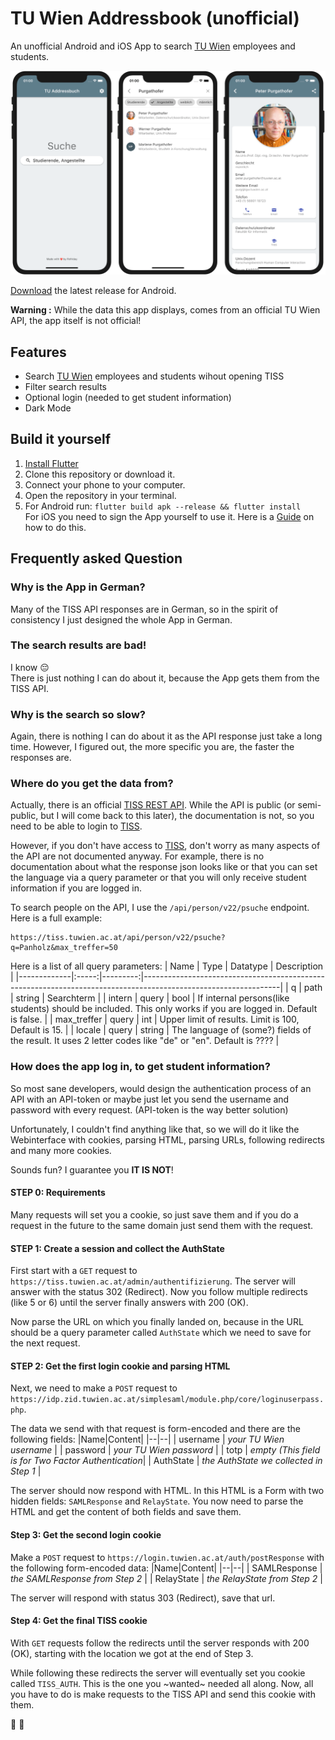 # TU Wien Addressbook (unofficial)
An unofficial Android and iOS App to search [TU Wien](https://www.tuwien.at/en/) employees and students.

![Screenshot](screenshot.png)

[Download](https://github.com/flofriday/TU_Wien_Addressbook/releases/latest) the latest release for Android.

**Warning :** While the data this app displays, comes from an official TU Wien
API, the app itself is not official!

## Features
* Search [TU Wien](https://www.tuwien.at/en/) employees and students wihout opening TISS 
* Filter search results
* Optional login (needed to get student information)
* Dark Mode

## Build it yourself
1) [Install Flutter](https://flutter.dev/docs/get-started/install)
2) Clone this repository or download it.
3) Connect your phone to your computer.
4) Open the repository in your terminal.
5) For Android run: `flutter build apk --release && flutter install`<br>
For iOS you need to sign the App yourself to use it. Here is a 
[Guide](https://medium.com/front-end-weekly/how-to-test-your-flutter-ios-app-on-your-ios-device-75924bfd75a8) 
on how to do this. 

## Frequently asked Question

### Why is the App in German?
Many of the TISS API responses are in German, so in the spirit of consistency 
I just designed the whole App in German.

### The search results are bad!
I know :pensive:<br>
There is just nothing I can do about it, because the App gets them from the TISS 
API.

### Why is the search so slow?
Again, there is nothing I can do about it as the API response just take a long 
time. However, I figured out, the more specific you are, the faster the 
responses are.

### Where do you get the data from?
Actually, there is an official 
[TISS REST API](https://tiss.tuwien.ac.at/api/dokumentation). While the API is 
public (or semi-public, but I will come back to this later), the documentation 
is not, so you need to be able to login to [TISS](https://tiss.tuwien.ac.at/).

However, if you don't have access to [TISS](https://tiss.tuwien.ac.at/), don't worry as 
many aspects of the API are not documented anyway. For example, there is no 
documentation about what the response json looks like or that you can set 
the language via a query parameter or that you will only receive student
information if you are logged in.

To search people on the API, I use the `/api/person/v22/psuche` endpoint.
Here is a full example:
```
https://tiss.tuwien.ac.at/api/person/v22/psuche?q=Panholz&max_treffer=50
```

Here is a list of all query parameters:
| Name        |  Type | Datatype | Description                                                                                                    |
|-------------|:-----:|---------:|----------------------------------------------------------------------------------------------------------------|
| q           |  path |   string | Searchterm                                                                                                     |
| intern      | query |     bool | If internal persons(like students) should be included. This only works if you are logged in. Default is false. |
| max_treffer | query |      int | Upper limit of results. Limit is 100, Default is 15.                                                           |
| locale      | query | string   | The language of (some?) fields of the result. It uses 2 letter codes like "de" or "en". Default is ????        |

### How does the app log in, to get student information?
So most sane developers, would design the authentication process of an API with an 
API-token or maybe just let you send the username and password with every 
request. (API-token is the way better solution)

Unfortunately, I couldn't find anything like that, so we will do it like the 
Webinterface with cookies, parsing HTML, parsing URLs, following redirects and 
many more cookies.

Sounds fun? I guarantee you **IT IS NOT**!

#### STEP 0: Requirements
Many requests will set you a cookie, so just save them and if you do a request 
in the future to the same domain just send them with the request.

#### STEP 1: Create a session and collect the AuthState
First start with a `GET` request to 
`https://tiss.tuwien.ac.at/admin/authentifizierung`. The server will answer with
the status 302 (Redirect). Now you follow multiple redirects (like 5 or 6) 
until the server finally answers with 200 (OK).

Now parse the URL on which you finally landed on, because in the URL should be
a query parameter called `AuthState` which we need to save for the next request.

#### STEP 2: Get the first login cookie and parsing HTML
Next, we need to make a `POST` request to 
`https://idp.zid.tuwien.ac.at/simplesaml/module.php/core/loginuserpass.php`.

The data we send with that request is form-encoded and there are the following
fields:
|Name|Content|
|--|--|
| username  | *your TU Wien username*                |
| password  | *your TU Wien password*                |
| totp      | *empty (This field is for Two Factor Authentication*|
| AuthState | *the AuthState we collected in Step 1* |

The server should now respond with HTML. In this HTML is a Form with two hidden
fields: `SAMLResponse` and `RelayState`. You now need to parse the HTML and get
the content of both fields and save them.

#### Step 3: Get the second login cookie
Make a `POST` request to `https://login.tuwien.ac.at/auth/postResponse` with
the following form-encoded data:
|Name|Content|
|--|--|
| SAMLResponse | *the SAMLResponse from Step 2* |
| RelayState   | *the RelayState from Step 2*   |

The server will respond with status 303 (Redirect), save that url.

#### Step 4: Get the final TISS cookie
With `GET` requests follow the redirects until the server responds with 
200 (OK), starting with the location we got at the end of Step 3.

While following these redirects the server will eventually set you cookie called 
`TISS_AUTH`. This is the one you ~wanted~ needed all along. Now, all you have 
to do is make requests to the TISS API and send this cookie with them. 

🥳 🎉
